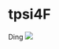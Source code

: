 # tpsi4F
Ding 
![]([https://github.com/Your_Repository_Name/Your_GIF_Name.gif](https://github.com/ArmandoAnescu/tpsi4F/blob/main/gifs/vergil.gif))

